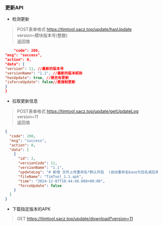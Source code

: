 ### 更新API

- 检测更新

> POST表单格式 https://timtool.sacz.top/update/hasUpdate  
> version=模块版本号(整数)   
> 返回值

```json {
    "code": 200,
"msg": "success",
"action": 0,
"data": {
"version": 11, //最新的版本号
"versionName": "1.1", //最新的版本昵称
"hasUpdate": true, //是否有更新
"isForceUpdate": false//是强制更新
}
}
```

- 拉取更新信息

> POST表单格式 https://timtool.sacz.top/update/getUpdateLog  
> version=11  
> 返回值

```json
{
  "code": 200,
  "msg": "success",
  "action": 0,
  "data": [
    {
      "id": 2,
      "versionCode": 11,
      "versionName": "1.1",
      "updateLog": "# 新增 文件上传重命名*默认开启  (自动重命名base为包名或应用名 自动将.apk重命名成.APK 防止被QQ自动重命名成.apk.1 \n私聊暂未适配,等待后续适配)\n\n# 修复 复读开启后QQ原本复读图标仍然会出现",
      "fileName": "TimTool_1.1.apk",
      "time": "2024-12-07T10:44:48.000+00:00",
      "forceUpdate": false
    }
  ]
}
```

- 下载指定版本的APK

> GET https://timtool.sacz.top/update/download?version=11

